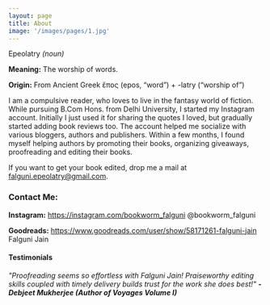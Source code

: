 ```yaml
---
layout: page
title: About
image: '/images/pages/1.jpg'
---
```


Epeolatry *(noun)* 

**Meaning:** The worship of words.

**Origin:** From Ancient Greek ἔπος (epos, “word”) + -latry (“worship of”)

I am a compulsive reader, who loves to live in the fantasy world of fiction. While pursuing B.Com Hons. from Delhi University, I started my Instagram account. Initially I just used it for sharing the quotes I loved, but gradually started adding book reviews too. The account helped me socialize with various bloggers, authors and publishers. Within a few months, I found myself helping authors by promoting their books, organizing giveaways, proofreading and editing their books. 

If you want to get your book edited, drop me a mail at falguni.epeolatry@gmail.com. 

### Contact Me:
**Instagram:** https://instagram.com/bookworm_falguni @bookworm_falguni

**Goodreads:** https://www.goodreads.com/user/show/58171261-falguni-jain Falguni Jain



#### Testimonials


*"Proofreading seems so effortless with Falguni Jain! Praiseworthy editing skills coupled with timely delivery builds trust for the work she does best!"*
***- Debjeet Mukherjee
(Author of Voyages Volume I)***

